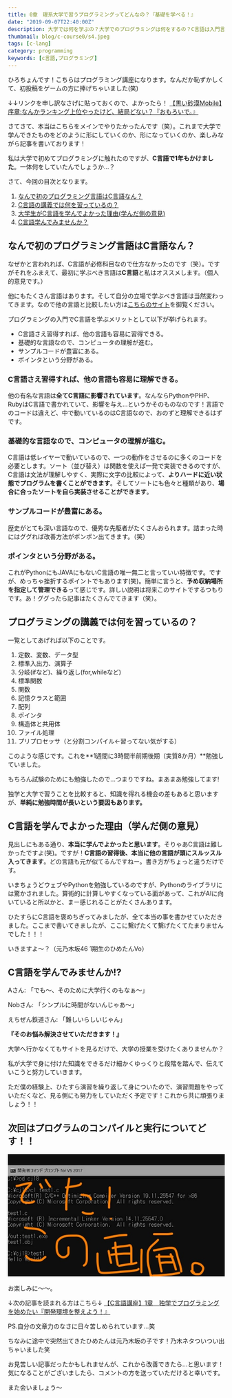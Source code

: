```yaml
---
title: 0章　理系大学で習うプログラミングってどんなの？『基礎を学べる！』
date: "2019-09-07T22:40:00Z"
description: 大学では何を学ぶの？大学でのプログラミングは何をするの？C言語は入門言語としてどうなの？このような問いについて答えました。C言語にはプログラミングを初めて触る方にとって様々な優れている点があります。その点をいくつかご紹介させていただきます！
thumbnail: blog/c-course0/s4.jpeg
tags: [c-lang]
category: programming
keywords: [c言語,プログラミング]
---
```


ひろちょんです！こちらはプログラミング講座になります。なんだか恥ずかしくて、初投稿をゲームの方に捧げちゃいました(笑)

↓↓リンクを申し訳なさげに貼っておくので、よかったら！
[【黒い砂漠Mobile】序章:なんかランキング上位やったけど、結局どない？『おもろいで。』](https://heacet.com/black-desert-part0/)

さてさて、本当はこちらをメインでやりたかったんです（笑）。これまで大学で学んできたものをどのように形にしていくのか、形になっていくのか、楽しみながら記事を書いております！

私は大学で初めてプログラミングに触れたのですが、**C言語で1年もかけました**。一体何をしていたんでしょうか…？

さて、今回の目次となります。

1. [なんで初のプログラミング言語はC言語なん？](https://heacet.com/c-course0/#h-jump1)
2. [C言語の講義では何を習っているの？](https://heacet.com/c-course0/#h-jump2)
3. [大学生がC言語を学んでよかった理由(学んだ側の意見)](https://heacet.com/c-course0/#h-jump3)
4. [C言語学んでみませんか？](https://heacet.com/c-course0/#h-jump4)

<h2 id="h-jump1">なんで初のプログラミング言語はC言語なん？</h2>

なぜかと言われれば、C言語が必修科目なので仕方なかったのです（笑）。ですがそれをふまえて、最初に学ぶべき言語は**C言語**と私はオススメします。（個人的意見です。）

他にもたくさん言語はあります。そして自分の立場で学ぶべき言語は当然変わってきます。なので他の言語と比較したい方は[こちらのサイト](https://eng-entrance.com/programming-recommend)を御覧ください。

プログラミングの入門でC言語を学ぶメリットとして以下が挙げられます。

- C言語さえ習得すれば、他の言語も容易に習得できる。
- 基礎的な言語なので、コンピュータの理解が進む。
- サンプルコードが豊富にある。
- ポインタという分野がある。

### C言語さえ習得すれば、他の言語も容易に理解できる。

他の有名な言語は**全てC言語に影響されています**。なんならPythonやPHP、RubyはC言語で書かれていて、影響を与え…というかそのものなのです！言語でのコードは違えど、中で動いているのはC言語なので、おのずと理解できるはずです。

### 基礎的な言語なので、コンピュータの理解が進む。
C言語は低レイヤーで動いているので、一つの動作をさせるのに多くのコードを必要とします。ソート（並び替え）は関数を使えば一発で実装できるのですが、C言語は文法が理解しやすく、実際に文字の比較によって、**よりハードに近い状態でプログラムを書くことができます**。そしてソートにも色々と種類があり、**場合に合ったソートを自ら実装させることができます**。

### サンプルコードが豊富にある。

歴史がとても深い言語なので、優秀な先駆者がたくさんおられます。詰まった時にはググれば改善方法がポンポン出てきます。（笑）

### ポインタという分野がある。

これがPythonにもJAVAにもないC言語の唯一無二と言っていい特徴です。ですが、めっちゃ挫折するポイントでもあります(笑)。簡単に言うと、**予め収納場所を指定して管理できる**って感じです。詳しい説明は将来このサイトでするつもりです。あ！ググったら記事はたくさんでてきます（笑）。

<h2 id="h-jump2">プログラミングの講義では何を習っているの？</h2>

一覧としてあげれば以下のことです。

1. 定数、変数、データ型
2. 標準入出力、演算子
3. 分岐(ifなど)、繰り返し(for,whileなど)
4. 標準関数
5. 関数
6. 記憶クラスと範囲
7. 配列
8. ポインタ
9. 構造体と共用体
10. ファイル処理
11. プリプロセッサ（と分割コンパイル←習ってない気がする）

このような感じです。これを**1週間に3時間半前期後期（実質8か月）**勉強していました。

もちろん試験のためにも勉強したので…つまりですね。まあまあ勉強してます!

独学と大学で習うことを比較すると、知識を得れる機会の差もあると思いますが、**単純に勉強時間が長いという要因もあります。**

<h2 id="h-jump3">C言語を学んでよかった理由（学んだ側の意見）</h2>

見出しにもある通り、**本当に学んでよかったと思います**。そりゃあC言語は難しかったですよ(笑)。ですが！**C言語の習得後、本当に他の言語が頭にスルッスル入ってきます**。どの言語も元が似てるんですねー。書き方がちょっと違うだけです。

いまちょうどウェブやPythonを勉強しているのですが、Pythonのライブラリには驚かされました。算術的に計算しやすくなっている面があって、これがAIに向いていると所以かと、まー感じれることがたくさんあります。

ひたすらにC言語を褒めちぎってみましたが、全て本当の事を書かせていただきました。ここまで書いてきましたが、ここに繋げたくて繋げたくてたまりませんでした！！！

いきますよ～？（元乃木坂46 1期生のひめたんVo）

<h2 id="h-jump4">C言語を学んでみませんか!?</h2>

Aさん: 「でも～、そのために大学行くのもなぁ～」

Nobさん: 「シンプルに時間がないんじゃあ～」

えちぜん鉄道さん: 「難しいらしいじゃん」

**『そのお悩み解決させていただきます！』**

大学へ行かなくてもサイトを見るだけで、大学の授業を受けたくありませんか？

私が大学で身に付けた知識をできるだけ細かくゆっくりと段階を踏んで、伝えていこうと努力していきます。

ただ僕の経験上、ひたすら演習を繰り返して身についたので、演習問題をやっていただくなど、見る側にも努力をしていただく予定です！これから共に頑張りましょう！！

## 次回はプログラムのコンパイルと実行についてどす！！

![command-prompt](./blackg-min.jpeg)

お楽しみに～～。

↓次の記事を読まれる方はこちら↓
[【C言語講座】1章　独学でプログラミングを始めたい『開発環境を整えよう！』](https://heacet.com/c-course1/)

PS.自分の文章力のなさに日々苦しめられています…笑

ちなみに途中で突然出てきたひめたんは元乃木坂の子です！乃木ネタついつい出ちゃいました笑

お見苦しい記事だったかもしれませんが、これから改善できたら…と思います！気になることがございましたら、コメントの方を送っていただけると幸いです。

また会いましょう～